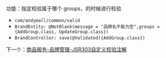 功能：指定校验属于哪个 groups，的时候进行校验
- `com/andymall/common/valid`
- `BrandEntity: @NotBlank(message = "品牌名不能为空",groups = {AddGroup.class, UpdateGroup.class})`
- `BrandController: save(@Validated({AddGroup.class})`

下一个：[商品服务-品牌管理-JSR303自定义校验注解](商品服务-品牌管理-JSR303自定义校验注解.md)